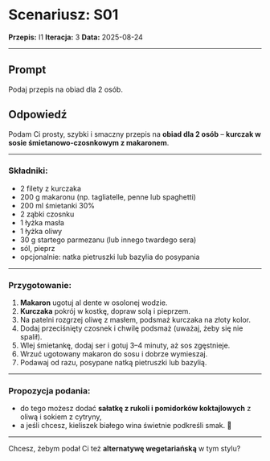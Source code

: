 ﻿# Scenariusz: S01
**Przepis:** I1
**Iteracja:** 3
**Data:** 2025-08-24

---

## Prompt
Podaj przepis na obiad dla 2 osób.


## Odpowiedź
Podam Ci prosty, szybki i smaczny przepis na **obiad dla 2 osób** – **kurczak w sosie śmietanowo-czosnkowym z makaronem**.

---

### Składniki:

* 2 filety z kurczaka
* 200 g makaronu (np. tagliatelle, penne lub spaghetti)
* 200 ml śmietanki 30%
* 2 ząbki czosnku
* 1 łyżka masła
* 1 łyżka oliwy
* 30 g startego parmezanu (lub innego twardego sera)
* sól, pieprz
* opcjonalnie: natka pietruszki lub bazylia do posypania

---

### Przygotowanie:

1. **Makaron** ugotuj al dente w osolonej wodzie.
2. **Kurczaka** pokrój w kostkę, dopraw solą i pieprzem.
3. Na patelni rozgrzej oliwę z masłem, podsmaż kurczaka na złoty kolor.
4. Dodaj przeciśnięty czosnek i chwilę podsmaż (uważaj, żeby się nie spalił).
5. Wlej śmietankę, dodaj ser i gotuj 3–4 minuty, aż sos zgęstnieje.
6. Wrzuć ugotowany makaron do sosu i dobrze wymieszaj.
7. Podawaj od razu, posypane natką pietruszki lub bazylią.

---

### Propozycja podania:

* do tego możesz dodać **sałatkę z rukoli i pomidorków koktajlowych** z oliwą i sokiem z cytryny,
* a jeśli chcesz, kieliszek białego wina świetnie podkreśli smak. 🍷

---

Chcesz, żebym podał Ci też **alternatywę wegetariańską** w tym stylu?
